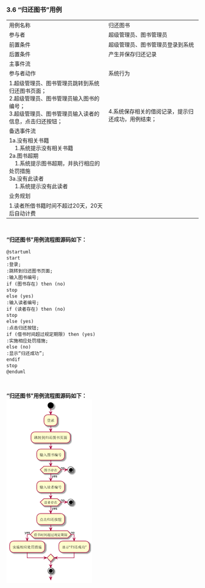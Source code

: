 ###     3.6 “归还图书”用例
|||
|:-------|:-------------| 
|用例名称|归还图书|
|参与者|超级管理员、图书管理员|
|前置条件|超级管理员、图书管理员登录到系统|
|后置条件|产生并保存归还记录|
|主事件流|
|参与者动作|系统行为|
|1.超级管理员、图书管理员跳转到系统归还图书页面；<br>2.超级管理员、图书管理员输入图书的编号；<br>3.超级管理员、图书管理员输入读者的信息，点击归还按钮；|<br><br><br><br>4.系统保存相关的借阅记录，提示归还成功，用例结束；|
|备选事件流|
|1a.没有相关书籍<br>&nbsp;&nbsp;&nbsp;&nbsp;1.系统提示没有相关书籍<br>2a.图书超期<br>&nbsp;&nbsp;&nbsp;&nbsp;1.系统提示图书超期，并执行相应的处罚措施<br>3a.没有此读者<br>&nbsp;&nbsp;&nbsp;&nbsp;1.系统提示没有此读者|
|业务规划|
|1.读者所借书籍时间不超过20天，20天后自动计费|
<br>

**“归还图书”用例流程图源码如下：**
``` 
@startuml
start
:登录;
:跳转到归还图书页面;
:输入图书编号;
if (图书存在) then (no)
stop
else (yes)
:输入读者编号;
if (读者存在) then (no)
stop
else (yes)
:点击归还按钮;
if (借书时间超过规定期限) then (yes)
:实施相应处罚措施;
else (no)
:显示“归还成功”;
endif
stop
@enduml

```
<br>

**“归还图书”用例流程图源码如下：**
<br>
![uc1_flow](a_list_6.png)